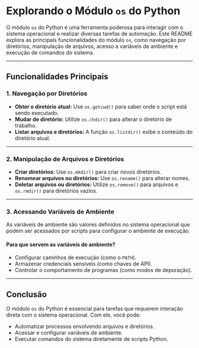# Explorando o Módulo `os` do Python

O módulo `os` do Python é uma ferramenta poderosa para interagir com o sistema operacional e realizar diversas tarefas de automação. Este README explora as principais funcionalidades do módulo `os`, como navegação por diretórios, manipulação de arquivos, acesso a variáveis de ambiente e execução de comandos do sistema.

---

## Funcionalidades Principais

### 1. **Navegação por Diretórios**
- **Obter o diretório atual:** Use `os.getcwd()` para saber onde o script está sendo executado.
- **Mudar de diretório:** Utilize `os.chdir()` para alterar o diretório de trabalho.
- **Listar arquivos e diretórios:** A função `os.listdir()` exibe o conteúdo do diretório atual.

---

### 2. **Manipulação de Arquivos e Diretórios**
- **Criar diretórios:** Use `os.mkdir()` para criar novos diretórios.
- **Renomear arquivos ou diretórios:** Use `os.rename()` para alterar nomes.
- **Deletar arquivos ou diretórios:** Utilize `os.remove()` para arquivos e `os.rmdir()` para diretórios vazios.

---

### 3. **Acessando Variáveis de Ambiente**
As variáveis de ambiente são valores definidos no sistema operacional que podem ser acessados por scripts para configurar o ambiente de execução. 

#### Para que servem as variáveis de ambiente?
- Configurar caminhos de execução (como o `PATH`).
- Armazenar credenciais sensíveis (como chaves de API).
- Controlar o comportamento de programas (como modos de depuração).

---

## Conclusão
O módulo `os` do Python é essencial para tarefas que requerem interação direta com o sistema operacional. Com ele, você pode:
- Automatizar processos envolvendo arquivos e diretórios.
- Acessar e configurar variáveis de ambiente.
- Executar comandos do sistema diretamente de scripts Python.
